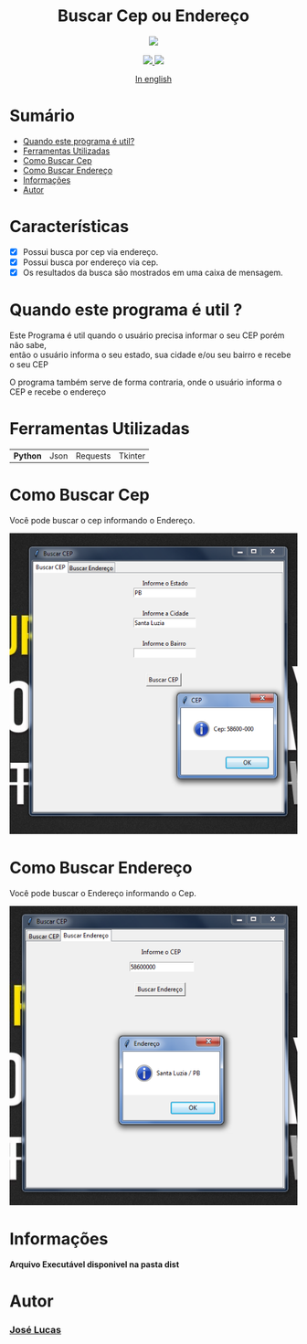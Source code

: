 <h1 align='center'>Buscar Cep ou Endereço</h1>
<p align='center'>
  <a href="https://www.python.org/">
    <img src="https://img.shields.io/badge/Desenvolvido%20com-Python-gray.svg?colorA=232AF0&colorB=E6DF19&style=for-the-badge"/>
  </a>
</p>

<p align='center'>
  <a href="https://requests.readthedocs.io/en/master/">
    <img src="https://img.shields.io/badge/Biblioteca-Requests-gray.svg?colorA=E6DF19&colorB=232AF0&style=for-the-badge"/>
  </a>
  <a href="https://docs.python.org/3/library/tkinter.html">
    <img src="https://img.shields.io/badge/Biblioteca-Tkinter-gray.svg?colorA=E6DF19&colorB=232AF0&style=for-the-badge"/>
  </a>
</p>
<p align='center'>
  <a href='./docs/README.md'>In english</a>
</p>
<p align='center'>
  
  # Sumário
  
  - [Quando este programa é util?](#quando-este-programa-é-util-?)
  - [Ferramentas Utilizadas](#ferramentas-utilizadas)
  - [Como Buscar Cep](#como-buscar-cep)
  - [Como Buscar Endereço](#como-buscar-endereço)
  - [Informações](#informações)
  - [Autor](#autor)
  
  # Características
  
  - [x] Possui busca por cep via endereço.
  - [x] Possui busca por endereço via cep.
  - [x] Os resultados da busca são mostrados em uma caixa de mensagem.
  
  # Quando este programa é util ?
  <p>Este Programa é util quando o usuário precisa informar o seu CEP porém não sabe,<br> então o usuário informa o seu estado, sua cidade e/ou seu bairro e recebe o seu CEP</p>
  <p>O programa também serve de forma contraria, onde o usuário informa o CEP e recebe o endereço</p>

  # Ferramentas Utilizadas
  <table>
    <tr>
      <td><b>Python</b></td>
      <td>Json</td>
      <td>Requests</td>
      <td>Tkinter</td>
    </tr>
  </table>

  # Como Buscar Cep
  <p>Você pode buscar o cep informando o Endereço.</p>
  <img src='imagem1.png' />

  # Como Buscar Endereço
  <p>Você pode buscar o Endereço informando o Cep.</p>
  <img src='imagem2.png' />

  # Informações
  <p><b>Arquivo Executável disponivel na pasta dist<b></p>

  # Autor
  <h3><a href='https://www.instagram.com/jlucasgf/?hl=pt-br'>José Lucas</a></h3>
</p>
